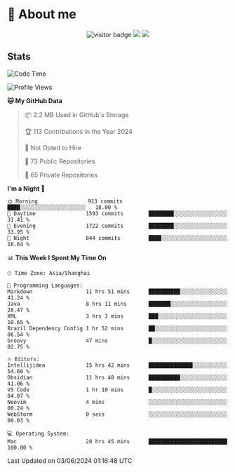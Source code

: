 <!-- ![](https://youpai.roccoshi.top/img/20200804214216.png) -->

# 🧐 About me
 
<p align="center">
<img src="https://visitor-badge.laobi.icu/badge?page_id=Lincest.Lincest&title=hits" alt="visitor badge"/>
<a href="mailto:imroccoshi@gmail.com"><img src="https://img.shields.io/badge/gmail-imroccoshi%40gmail.com-red"></a>
<a href="https://blog.roccoshi.top"><img src="https://img.shields.io/badge/blog-roccoshi-green"></a>
</p>

## Stats

<!--START_SECTION:waka-->
![Code Time](http://img.shields.io/badge/Code%20Time-1%2C222%20hrs%203%20mins-blue)

![Profile Views](http://img.shields.io/badge/Profile%20Views-0-blue)

**🐱 My GitHub Data** 

> 📦 2.2 MB Used in GitHub's Storage 
 > 
> 🏆 113 Contributions in the Year 2024
 > 
> 🚫 Not Opted to Hire
 > 
> 📜 73 Public Repositories 
 > 
> 🔑 65 Private Repositories 
 > 
**I'm a Night 🦉** 

```text
🌞 Morning                913 commits         ████░░░░░░░░░░░░░░░░░░░░░   18.00 % 
🌆 Daytime                1593 commits        ████████░░░░░░░░░░░░░░░░░   31.41 % 
🌃 Evening                1722 commits        ████████░░░░░░░░░░░░░░░░░   33.95 % 
🌙 Night                  844 commits         ████░░░░░░░░░░░░░░░░░░░░░   16.64 % 
```


📊 **This Week I Spent My Time On** 

```text
🕑︎ Time Zone: Asia/Shanghai

💬 Programming Languages: 
Markdown                 11 hrs 51 mins      ██████████░░░░░░░░░░░░░░░   41.24 % 
Java                     8 hrs 11 mins       ███████░░░░░░░░░░░░░░░░░░   28.47 % 
XML                      3 hrs 3 mins        ███░░░░░░░░░░░░░░░░░░░░░░   10.65 % 
Brazil Dependency Config 1 hr 52 mins        ██░░░░░░░░░░░░░░░░░░░░░░░   06.54 % 
Groovy                   47 mins             █░░░░░░░░░░░░░░░░░░░░░░░░   02.75 % 

🔥 Editors: 
Intellijidea             15 hrs 42 mins      ██████████████░░░░░░░░░░░   54.60 % 
Obsidian                 11 hrs 48 mins      ██████████░░░░░░░░░░░░░░░   41.06 % 
VS Code                  1 hr 10 mins        █░░░░░░░░░░░░░░░░░░░░░░░░   04.07 % 
Neovim                   4 mins              ░░░░░░░░░░░░░░░░░░░░░░░░░   00.24 % 
WebStorm                 0 secs              ░░░░░░░░░░░░░░░░░░░░░░░░░   00.03 % 

💻 Operating System: 
Mac                      28 hrs 45 mins      █████████████████████████   100.00 % 
```


 Last Updated on 03/06/2024 01:16:48 UTC
<!--END_SECTION:waka-->


